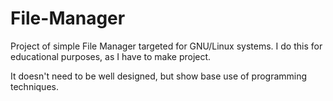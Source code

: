# File-Manager
Project of simple File Manager targeted for GNU/Linux systems. 
I do this for educational purposes, as I have to make project.

It doesn't need to be well designed, but show base use of programming techniques.
